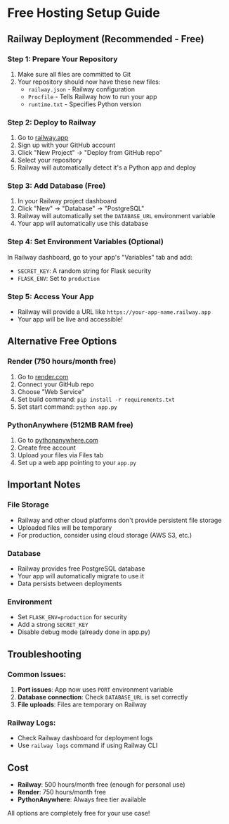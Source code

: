 # Free Hosting Setup Guide

## Railway Deployment (Recommended - Free)

### Step 1: Prepare Your Repository
1. Make sure all files are committed to Git
2. Your repository should now have these new files:
   - `railway.json` - Railway configuration
   - `Procfile` - Tells Railway how to run your app
   - `runtime.txt` - Specifies Python version

### Step 2: Deploy to Railway
1. Go to [railway.app](https://railway.app)
2. Sign up with your GitHub account
3. Click "New Project" → "Deploy from GitHub repo"
4. Select your repository
5. Railway will automatically detect it's a Python app and deploy

### Step 3: Add Database (Free)
1. In your Railway project dashboard
2. Click "New" → "Database" → "PostgreSQL"
3. Railway will automatically set the `DATABASE_URL` environment variable
4. Your app will automatically use this database

### Step 4: Set Environment Variables (Optional)
In Railway dashboard, go to your app's "Variables" tab and add:
- `SECRET_KEY`: A random string for Flask security
- `FLASK_ENV`: Set to `production`

### Step 5: Access Your App
- Railway will provide a URL like `https://your-app-name.railway.app`
- Your app will be live and accessible!

## Alternative Free Options

### Render (750 hours/month free)
1. Go to [render.com](https://render.com)
2. Connect your GitHub repo
3. Choose "Web Service"
4. Set build command: `pip install -r requirements.txt`
5. Set start command: `python app.py`

### PythonAnywhere (512MB RAM free)
1. Go to [pythonanywhere.com](https://pythonanywhere.com)
2. Create free account
3. Upload your files via Files tab
4. Set up a web app pointing to your `app.py`

## Important Notes

### File Storage
- Railway and other cloud platforms don't provide persistent file storage
- Uploaded files will be temporary
- For production, consider using cloud storage (AWS S3, etc.)

### Database
- Railway provides free PostgreSQL database
- Your app will automatically migrate to use it
- Data persists between deployments

### Environment
- Set `FLASK_ENV=production` for security
- Add a strong `SECRET_KEY`
- Disable debug mode (already done in app.py)

## Troubleshooting

### Common Issues:
1. **Port issues**: App now uses `PORT` environment variable
2. **Database connection**: Check `DATABASE_URL` is set correctly
3. **File uploads**: Files are temporary on Railway

### Railway Logs:
- Check Railway dashboard for deployment logs
- Use `railway logs` command if using Railway CLI

## Cost
- **Railway**: 500 hours/month free (enough for personal use)
- **Render**: 750 hours/month free
- **PythonAnywhere**: Always free tier available

All options are completely free for your use case! 